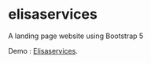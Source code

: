 # elisaservices
A landing page website using Bootstrap 5

Demo : [Elisaservices](http://elisaservices.be/).
